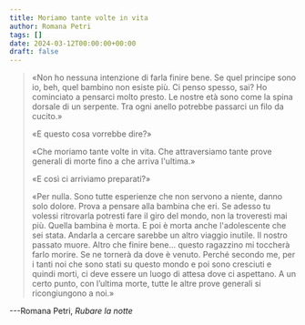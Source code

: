 ```yaml
---
title: Moriamo tante volte in vita
author: Romana Petri
tags: []
date: 2024-03-12T00:00:00+00:00
draft: false
---
```


> «Non ho nessuna intenzione di farla finire bene. Se quel principe sono io, beh, quel bambino non esiste più. Ci penso spesso, sai? Ho cominciato a pensarci molto presto. Le nostre età sono come la spina dorsale di un serpente. Tra ogni anello potrebbe passarci un filo da cucito.»
>
> «E questo cosa vorrebbe dire?»
>
> «Che moriamo tante volte in vita. Che attraversiamo tante prove generali di morte fino a che arriva l'ultima.»
>
> «E così ci arriviamo preparati?»
>
> «Per nulla. Sono tutte esperienze che non servono a niente, danno solo dolore. Prova a pensare alla bambina che eri. Se adesso tu volessi ritrovarla potresti fare il giro del mondo, non la troveresti mai più. Quella bambina è morta. E poi è morta anche l'adolescente che sei stata. Andarla a cercare sarebbe un altro viaggio inutile. Il nostro passato muore. Altro che finire bene... questo ragazzino mi toccherà farlo morire. Se ne tornerà da dove è venuto. Perché secondo me, per i tanti noi che sono stati su questo mondo e poi sono cresciuti e quindi morti, ci deve essere un luogo di attesa dove ci aspettano. A un certo punto, con l’ultima morte, tutte le altre prove generali si ricongiungono a noi.»

---Romana Petri, _Rubare la notte_
